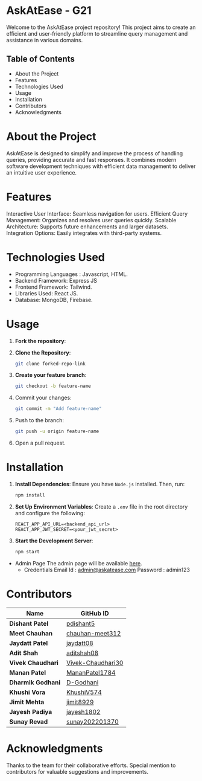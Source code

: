 # AskAtEase - G21

Welcome to the AskAtEase project repository! This project aims to create an efficient and user-friendly platform to streamline query management and assistance in various domains.

## Table of Contents

- About the Project
- Features
- Technologies Used
- Usage
- Installation
- Contributors
- Acknowledgments

# About the Project
AskAtEase is designed to simplify and improve the process of handling queries, providing accurate and fast responses. It combines modern software development techniques with efficient data management to deliver an intuitive user experience.

# Features
Interactive User Interface: Seamless navigation for users.
Efficient Query Management: Organizes and resolves user queries quickly.
Scalable Architecture: Supports future enhancements and larger datasets.
Integration Options: Easily integrates with third-party systems.

# Technologies Used
- Programming Languages : Javascript, HTML.
- Backend Framework: Express JS 
- Frontend Framework: Tailwind.
- Libraries Used: React JS.
- Database: MongoDB, Firebase.

# Usage

1. **Fork the repository**:

2. **Clone the Repository**:
   ```bash
   git clone forked-repo-link
   ```
   
3. **Create your feature branch**:
   ```bash
   git checkout -b feature-name
   ```

4. Commit your changes:
   ```bash
   git commit -m "Add feature-name"
   ```
   
5. Push to the branch:
   ```bash
   git push -u origin feature-name
   ```
6. Open a pull request.

# Installation

1. **Install Dependencies**:
   Ensure you have `Node.js` installed. Then, run:
   ```bash
   npm install
   ```

2. **Set Up Environment Variables**:
   Create a `.env` file in the root directory and configure the following:
   ```
   REACT_APP_API_URL=<backend_api_url>
   REACT_APP_JWT_SECRET=<your_jwt_secret>
   ```

3. **Start the Development Server**:
   ```bash
   npm start
   ```


- Admin Page
  The admin page will be available [here]( https://askatease-adminpage-frontend.onrender.com/).
  - Credentials
    Email Id : admin@askatease.com 
    Password : admin123

# Contributors

   | Name               | GitHub ID                                                |
   |--------------------|----------------------------------------------------------|
   | **Dishant Patel**  | [pdishant5](https://github.com/pdishant5)                |
   | **Meet Chauhan**   | [chauhan-meet312](https://github.com/chauhan-meet312)    |
   | **Jaydatt Patel**  | [jaydatt08](https://github.com/jaydatt08)                |
   | **Adit Shah**      | [aditshah08](https://github.com/aditshah08)              |
   | **Vivek Chaudhari**| [Vivek-Chaudhari30](https://github.com/Vivek-Chaudhari30)|
   | **Manan Patel**    | [MananPatel1784](https://github.com/MananPatel1784)      |
   | **Dharmik Godhani**| [D-Godhani](https://github.com/D-Godhani)                |
   | **Khushi Vora**    | [KhushiV574](https://github.com/KhushiV574)              |
   | **Jimit Mehta**    | [jimit8929](https://github.com/jimit8929)                |
   | **Jayesh Padiya**  | [jayesh1802](https://github.com/jayesh1802)              |
   | **Sunay Revad**    | [sunay202201370](https://github.com/sunay202201370)      |

# Acknowledgments
Thanks to the team for their collaborative efforts.
Special mention to contributors for valuable suggestions and improvements.
